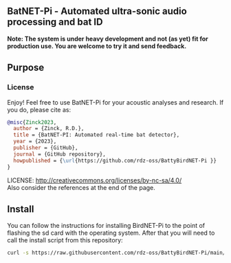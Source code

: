 ## BatNET-Pi - Automated ultra-sonic audio processing and bat ID

**Note: The system is under heavy development and not (as yet) fit for production use. You are welcome to try it and send feedback.**
## Purpose


### License

Enjoy! Feel free to use BatNET-Pi for your acoustic analyses and research. If you do, please cite as:
``` bibtex
@misc{Zinck2023,
  author = {Zinck, R.D.},
  title = {BatNET-PI: Automated real-time bat detector},
  year = {2023},
  publisher = {GitHub},
  journal = {GitHub repository},
  howpublished = {\url{https://github.com/rdz-oss/BattyBirdNET-Pi }}
}
```

LICENSE: http://creativecommons.org/licenses/by-nc-sa/4.0/  
Also consider the references at the end of the page.


## Install
You can follow the instructions for installing BirdNET-Pi to the point of flashing the sd card with the operating system. After that you will need to call
the install script from this repository:
```sh
curl -s https://raw.githubusercontent.com/rdz-oss/BattyBirdNET-Pi/main/newinstaller.sh | bash
```
